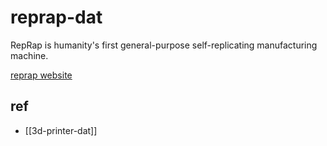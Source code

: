 
# reprap-dat

RepRap is humanity's first general-purpose self-replicating manufacturing machine.

[reprap website](https://reprap.org/wiki/RepRap)

## ref 

- [[3d-printer-dat]]
